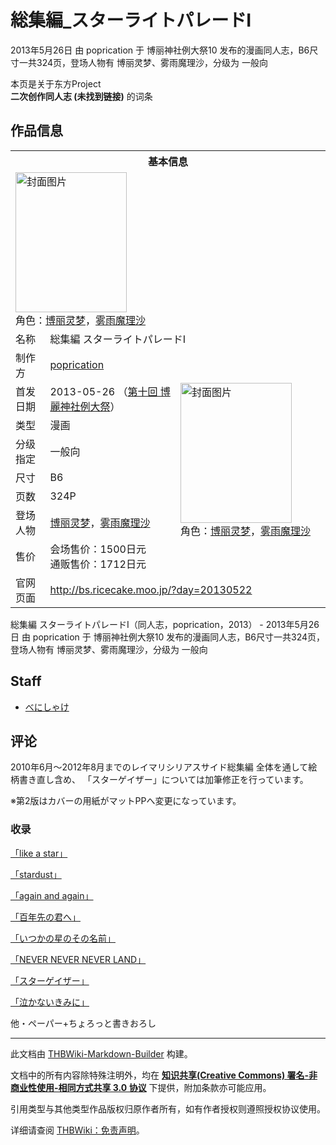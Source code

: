 # 総集編_スターライトパレードⅠ

<!-- source html: G:\repos\THBWiki-Markdown-Builder\THBWikiMarkdown\Temp\main\9\9d\ns0%3A%E7%B7%8F%E9%9B%86%E7%B7%A8_%E3%82%B9%E3%82%BF%E3%83%BC%E3%83%A9%E3%82%A4%E3%83%88%E3%83%91%E3%83%AC%E3%83%BC%E3%83%89%E2%85%A0.html -->

2013年5月26日 由 poprication 于 博丽神社例大祭10 发布的漫画同人志，B6尺寸一共324页，登场人物有 博丽灵梦、雾雨魔理沙，分级为 一般向

本页是关于东方Project  
 **二次创作同人志 (未找到链接)** 的词条

## 作品信息

<table><tbody><tr><th colspan="3">基本信息</th></tr><tr><td class="cover-artwork-mobile" colspan="2"><a href="./文件-総集編_スターライトパレードⅠ封面.jpg.md" class="image" title="封面图片"><img alt="封面图片" src="https://upload.thwiki.cc/thumb/6/63/%E7%B7%8F%E9%9B%86%E7%B7%A8_%E3%82%B9%E3%82%BF%E3%83%BC%E3%83%A9%E3%82%A4%E3%83%88%E3%83%91%E3%83%AC%E3%83%BC%E3%83%89%E2%85%A0%E5%B0%81%E9%9D%A2.jpg/178px-%E7%B7%8F%E9%9B%86%E7%B7%A8_%E3%82%B9%E3%82%BF%E3%83%BC%E3%83%A9%E3%82%A4%E3%83%88%E3%83%91%E3%83%AC%E3%83%BC%E3%83%89%E2%85%A0%E5%B0%81%E9%9D%A2.jpg" decoding="async" loading="lazy" width="178" height="224" srcset="https://upload.thwiki.cc/thumb/6/63/%E7%B7%8F%E9%9B%86%E7%B7%A8_%E3%82%B9%E3%82%BF%E3%83%BC%E3%83%A9%E3%82%A4%E3%83%88%E3%83%91%E3%83%AC%E3%83%BC%E3%83%89%E2%85%A0%E5%B0%81%E9%9D%A2.jpg/267px-%E7%B7%8F%E9%9B%86%E7%B7%A8_%E3%82%B9%E3%82%BF%E3%83%BC%E3%83%A9%E3%82%A4%E3%83%88%E3%83%91%E3%83%AC%E3%83%BC%E3%83%89%E2%85%A0%E5%B0%81%E9%9D%A2.jpg 1.5x, https://upload.thwiki.cc/thumb/6/63/%E7%B7%8F%E9%9B%86%E7%B7%A8_%E3%82%B9%E3%82%BF%E3%83%BC%E3%83%A9%E3%82%A4%E3%83%88%E3%83%91%E3%83%AC%E3%83%BC%E3%83%89%E2%85%A0%E5%B0%81%E9%9D%A2.jpg/356px-%E7%B7%8F%E9%9B%86%E7%B7%A8_%E3%82%B9%E3%82%BF%E3%83%BC%E3%83%A9%E3%82%A4%E3%83%88%E3%83%91%E3%83%AC%E3%83%BC%E3%83%89%E2%85%A0%E5%B0%81%E9%9D%A2.jpg 2x" data-file-width="1275" data-file-height="1604"></a><div class="cover-char">角色：<a href="./博丽灵梦.md" title="博丽灵梦">博丽灵梦</a>，<a href="./雾雨魔理沙.md" title="雾雨魔理沙">雾雨魔理沙</a></div></td>
</tr><tr><td class="label">名称</td><td colspan="2"> 総集編 スターライトパレードⅠ </td></tr><tr><td class="label">制作方</td><td><a href="./poprication.md" title="poprication">poprication</a></td><td class="cover-artwork" rowspan="8" style="min-width:224px;"><a href="./文件-総集編_スターライトパレードⅠ封面.jpg.md" class="image" title="封面图片"><img alt="封面图片" src="https://upload.thwiki.cc/thumb/6/63/%E7%B7%8F%E9%9B%86%E7%B7%A8_%E3%82%B9%E3%82%BF%E3%83%BC%E3%83%A9%E3%82%A4%E3%83%88%E3%83%91%E3%83%AC%E3%83%BC%E3%83%89%E2%85%A0%E5%B0%81%E9%9D%A2.jpg/178px-%E7%B7%8F%E9%9B%86%E7%B7%A8_%E3%82%B9%E3%82%BF%E3%83%BC%E3%83%A9%E3%82%A4%E3%83%88%E3%83%91%E3%83%AC%E3%83%BC%E3%83%89%E2%85%A0%E5%B0%81%E9%9D%A2.jpg" decoding="async" loading="lazy" width="178" height="224" srcset="https://upload.thwiki.cc/thumb/6/63/%E7%B7%8F%E9%9B%86%E7%B7%A8_%E3%82%B9%E3%82%BF%E3%83%BC%E3%83%A9%E3%82%A4%E3%83%88%E3%83%91%E3%83%AC%E3%83%BC%E3%83%89%E2%85%A0%E5%B0%81%E9%9D%A2.jpg/267px-%E7%B7%8F%E9%9B%86%E7%B7%A8_%E3%82%B9%E3%82%BF%E3%83%BC%E3%83%A9%E3%82%A4%E3%83%88%E3%83%91%E3%83%AC%E3%83%BC%E3%83%89%E2%85%A0%E5%B0%81%E9%9D%A2.jpg 1.5x, https://upload.thwiki.cc/thumb/6/63/%E7%B7%8F%E9%9B%86%E7%B7%A8_%E3%82%B9%E3%82%BF%E3%83%BC%E3%83%A9%E3%82%A4%E3%83%88%E3%83%91%E3%83%AC%E3%83%BC%E3%83%89%E2%85%A0%E5%B0%81%E9%9D%A2.jpg/356px-%E7%B7%8F%E9%9B%86%E7%B7%A8_%E3%82%B9%E3%82%BF%E3%83%BC%E3%83%A9%E3%82%A4%E3%83%88%E3%83%91%E3%83%AC%E3%83%BC%E3%83%89%E2%85%A0%E5%B0%81%E9%9D%A2.jpg 2x" data-file-width="1275" data-file-height="1604"></a><div class="cover-char">角色：<a href="./博丽灵梦.md" title="博丽灵梦">博丽灵梦</a>，<a href="./雾雨魔理沙.md" title="雾雨魔理沙">雾雨魔理沙</a></div></td>
</tr><tr><td class="label">首发日期</td><td>2013-05-26&#160;（<a href="/展会作品列表?e=%E5%8D%9A%E4%B8%BD%E7%A5%9E%E7%A4%BE%E4%BE%8B%E5%A4%A7%E7%A5%AD%2310">第十回 博麗神社例大祭</a>）</td></tr><tr><td class="label">类型</td><td>漫画</td></tr><tr><td class="label">分级指定</td><td>一般向</td></tr><tr><td class="label">尺寸</td><td>B6</td></tr><tr><td class="label">页数</td><td>324P</td></tr><tr><td class="label">登场人物</td><td><a href="./博丽灵梦.md" title="博丽灵梦">博丽灵梦</a>，<a href="./雾雨魔理沙.md" title="雾雨魔理沙">雾雨魔理沙</a></td></tr><tr><td class="label">售价</td><td>会场售价：1500日元<br>通贩售价：1712日元</td></tr>
<tr><td class="label">官网页面</td><td colspan="2"><a rel="nofollow" class="external free" href="http://bs.ricecake.moo.jp/?day=20130522">http://bs.ricecake.moo.jp/?day=20130522</a></td></tr></tbody></table>

総集編 スターライトパレードⅠ（同人志，poprication，2013） - 2013年5月26日 由 poprication 于 博丽神社例大祭10 发布的漫画同人志，B6尺寸一共324页，登场人物有 博丽灵梦、雾雨魔理沙，分级为 一般向

## Staff
- [べにしゃけ](./べにしゃけ.md)


## 评论
  
2010年6月～2012年8月までのレイマリシリアスサイド総集編
全体を通して絵柄書き直し含め、
「スターゲイザー」については加筆修正を行っています。  

※第2版はカバーの用紙がマットPPへ変更になっています。
  


### 收录
  
[「like a star」](./like_a_star.md)
  
  
[「stardust」](./stardust（同人志）.md)
  
  
[「again and again」](./again_and_again.md)
  
  
[「百年先の君へ」](./百年先の君へ.md)
  
  
[「いつかの星のその名前」](./いつかの星のその名前.md)
  
  
[「NEVER NEVER NEVER LAND」](./NEVER_NEVER_NEVER_LAND.md)
  
  
[「スターゲイザー」](./スターゲイザー.md)
  
  
[「泣かないきみに」](./泣かないきみに.md)
  
  
他・ペーパー+ちょろっと書きおろし
  
  
  

  
  
  

  





---

此文档由 [THBWiki-Markdown-Builder](https://github.com/Delsin-Yu/THBWiki-Markdown-Builder) 构建。

文档中的所有内容除特殊注明外，均在 [**知识共享(Creative Commons) 署名-非商业性使用-相同方式共享 3.0 协议**](https://creativecommons.org/licenses/by-sa/3.0/deed.zh-hans) 下提供，附加条款亦可能应用。

引用类型与其他类型作品版权归原作者所有，如有作者授权则遵照授权协议使用。

详细请查阅 [THBWiki：免责声明](https://thbwiki.cc/THBWiki:%E5%85%8D%E8%B4%A3%E5%A3%B0%E6%98%8E)。


